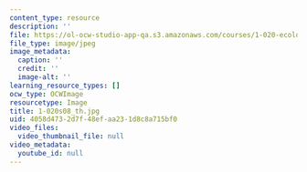 ```yaml
---
content_type: resource
description: ''
file: https://ol-ocw-studio-app-qa.s3.amazonaws.com/courses/1-020-ecology-ii-engineering-for-sustainability-spring-2008/4058d4732d7f48efaa231d8c8a715bf0_1-020s08_th.jpg
file_type: image/jpeg
image_metadata:
  caption: ''
  credit: ''
  image-alt: ''
learning_resource_types: []
ocw_type: OCWImage
resourcetype: Image
title: 1-020s08_th.jpg
uid: 4058d473-2d7f-48ef-aa23-1d8c8a715bf0
video_files:
  video_thumbnail_file: null
video_metadata:
  youtube_id: null
---
```

